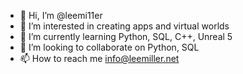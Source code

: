 - 👋 Hi, I’m @leemi11er
- 👀 I’m interested in creating apps and virtual worlds
- 🌱 I’m currently learning Python, SQL, C++, Unreal 5
- 💞️ I’m looking to collaborate on Python, SQL
- 📫 How to reach me info@leemiller.net

<!---
leemi11er/leemi11er is a ✨ special ✨ repository because its `README.md` (this file) appears on your GitHub profile.
You can click the Preview link to take a look at your changes.
--->
